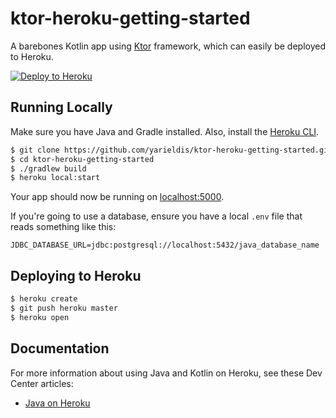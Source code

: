 # ktor-heroku-getting-started

A barebones Kotlin app using [Ktor](https://ktor.io) framework, which can easily be deployed to Heroku.

[![Deploy to Heroku](https://www.herokucdn.com/deploy/button.png)](https://heroku.com/deploy)

## Running Locally

Make sure you have Java and Gradle installed.  Also, install the [Heroku CLI](https://cli.heroku.com/).

```sh
$ git clone https://github.com/yarieldis/ktor-heroku-getting-started.git
$ cd ktor-heroku-getting-started
$ ./gradlew build
$ heroku local:start
```

Your app should now be running on [localhost:5000](http://localhost:5000/).

If you're going to use a database, ensure you have a local `.env` file that reads something like this:

```
JDBC_DATABASE_URL=jdbc:postgresql://localhost:5432/java_database_name
```

## Deploying to Heroku

```sh
$ heroku create
$ git push heroku master
$ heroku open
```

## Documentation

For more information about using Java and Kotlin on Heroku, see these Dev Center articles:

- [Java on Heroku](https://devcenter.heroku.com/categories/java)

